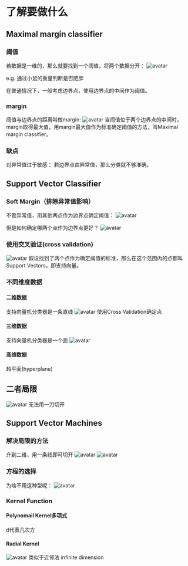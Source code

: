# 了解要做什么
## Maximal margin classifier

### 阈值
若数据是一维的，那么就要找到一个阈值，将两个数据分开：
![avatar](\找阈值.png)

e.g. 通过小鼠的重量判断是否肥胖

在普通情况下，一般考虑边界点，使用边界点的中间作为阈值。

### margin
阈值与边界点的距离叫做margin:
![avatar](\margin.png)
当阈值位于两个边界点的中间时，margin取得最大值，用margin最大值作为标准确定阈值的方法，叫Maximal margin classifier。

### 缺点
对异常值过于敏感：
若边界点由异常值，那么分类就不够准确。


## Support Vector Classifier

### Soft Margin（排除异常值影响）
不管异常值，用其他两点作为边界点确定阈值：
![avatar](\处理异常值.png)

但是如何确定哪两个点作为边界点更好？
![avatar](\Soft&#32;Margin.png)

### 使用交叉验证(cross validation)
![avatar](\交叉验证.png)
假设找到了两个点作为确定阈值的标准，那么在这个范围内的点都叫Support Vectors，即支持向量。

### 不同维度数据
#### 二维数据
支持向量机分类器是一条直线
![avatar](\二维.png)
使用Cross Validation确定点

#### 三维数据
支持向量机分类器是一个面
![avatar](\三维.png)

#### 高维数据
超平面(hyperplane)

## 二者局限
![avatar](\局限数据.png)
无法用一刀切开

## Support Vector Machines
### 解决局限的方法
升到二维，用一条线即可切开
![avatar](\升维.png)
![avatar](\线切开.png)

### 方程的选择
为啥不用这种型呢：
![avatar](\方程的选择.png)
### Kernel Function
#### Polynomail Kernel多项式
d代表几次方

#### Radial Kernel
![avatar](\Radial&#32;Kernel.png)
类似于近邻法
infinite dimension
